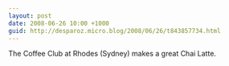```yaml
---
layout: post
date: 2008-06-26 10:00 +1000
guid: http://desparoz.micro.blog/2008/06/26/t843857734.html
---
```

The Coffee Club at Rhodes (Sydney) makes a great Chai Latte.
